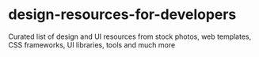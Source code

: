 # design-resources-for-developers
Curated list of design and UI resources from stock photos, web templates, CSS frameworks, UI libraries, tools and much more
